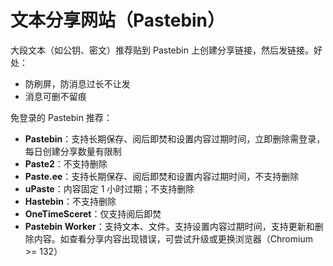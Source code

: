 # 文本分享网站（Pastebin）

大段文本（如公钥、密文）推荐贴到 Pastebin 上创建分享链接，然后发链接。好处：

- 防刷屏，防消息过长不让发
- 消息可删不留痕

免登录的 Pastebin 推荐：

- **Pastebin**：支持长期保存、阅后即焚和设置内容过期时间，立即删除需登录，每日创建分享数量有限制
- **Paste2**：不支持删除
- **Paste.ee**：支持长期保存、阅后即焚和设置内容过期时间，不支持删除
- **uPaste**：内容固定 1 小时过期；不支持删除
- **Hastebin**：不支持删除
- **OneTimeSceret**：仅支持阅后即焚
- **Pastebin Worker**：支持文本、文件。支持设置内容过期时间，支持更新和删除内容。如查看分享内容出现错误，可尝试升级或更换浏览器（Chromium \>= 132）